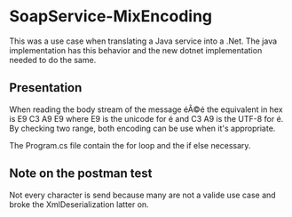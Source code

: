 # SoapService-MixEncoding

This was a use case when translating a Java service into a .Net. The java implementation has this behavior and the new dotnet implementation needed to do the same.

## Presentation

When reading the body stream of the message éÃ©é the equivalent in hex is E9 C3 A9 E9 where E9 is the unicode for é and C3 A9 is the UTF-8 for é. By checking two range, both encoding can be use when it's appropriate.

The Program.cs file contain the for loop and the if else necessary.

## Note on the postman test

Not every character is send because many are not a valide use case and broke the XmlDeserialization latter on.
